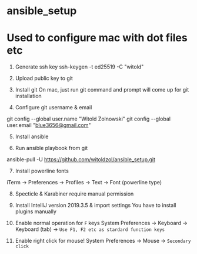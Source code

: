 # ansible_setup
# Used to configure mac with dot files etc

1) Generate ssh key
ssh-keygen -t ed25519 -C "witold"

2) Upload public key to git

3) Install git
On mac, just run git command and prompt will come up for git installation

4) Configure git username & email 

git config --global user.name "Witold Zolnowski"
git config --global user.email "blue3656@gmail.com"

5) Install ansible

6) Run ansible playbook from git

ansible-pull -U https://github.com/witoldzol/ansible_setup.git

7) Install powerline fonts

iTerm -> Preferences -> Profiles -> Text -> Font (powerline type)

8) Specticle & Karabiner require manual permission

9) Install IntelliJ version 2019.3.5 & import settings
You have to install plugins manually

10) Enable normal operation for `F` keys
System Preferences -> Keyboard -> Keyboard (tab) -> `Use F1, F2 etc as stardard function keys` 

11) Enable right click for mouse!
System Preferences -> Mouse -> `Secondary click`
